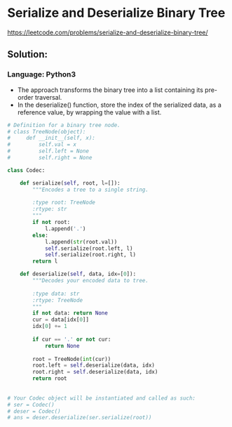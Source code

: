 # Serialize and Deserialize Binary Tree
https://leetcode.com/problems/serialize-and-deserialize-binary-tree/

## Solution: 
### Language: Python3

* 	The approach transforms the binary tree into a list containing its pre-order traversal.
* 	In the deserialize() function, store the index of the serialized data, as a reference value, by wrapping the value with a list.

```python
# Definition for a binary tree node.
# class TreeNode(object):
#     def __init__(self, x):
#         self.val = x
#         self.left = None
#         self.right = None

class Codec:

    def serialize(self, root, l=[]):
        """Encodes a tree to a single string.
        
        :type root: TreeNode
        :rtype: str
        """
        if not root:
            l.append('.')
        else:
            l.append(str(root.val))
            self.serialize(root.left, l)
            self.serialize(root.right, l)
        return l

    def deserialize(self, data, idx=[0]):
        """Decodes your encoded data to tree.
        
        :type data: str
        :rtype: TreeNode
        """
        if not data: return None
        cur = data[idx[0]]
        idx[0] += 1
        
        if cur == '.' or not cur:
            return None
        
        root = TreeNode(int(cur))   
        root.left = self.deserialize(data, idx)
        root.right = self.deserialize(data, idx)
        return root
            
            
# Your Codec object will be instantiated and called as such:
# ser = Codec()
# deser = Codec()
# ans = deser.deserialize(ser.serialize(root))
```
